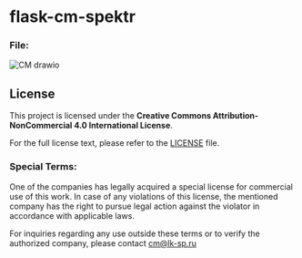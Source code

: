 # flask-cm-spektr

### File:
![CM drawio](https://github.com/user-attachments/assets/5af241ed-cad3-492d-9d78-f4b4cc6c2ce2)


## License  
This project is licensed under the **Creative Commons Attribution-NonCommercial 4.0 International License**.  

For the full license text, please refer to the [LICENSE](./LICENSE) file.

### Special Terms:
One of the companies has legally acquired a special license for commercial use of this work. In case of any violations of this license, the mentioned company has the right to pursue legal action against the violator in accordance with applicable laws.  

For inquiries regarding any use outside these terms or to verify the authorized company, please contact cm@lk-sp.ru  
